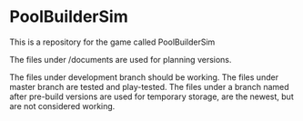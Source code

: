 # PoolBuilderSim
This is a repository for the game called PoolBuilderSim

The files under /documents are used for planning versions.

The files under development branch should be working.
The files under master branch are tested and play-tested.
The files under a branch named after pre-build versions are used for temporary storage, are the newest, but are not considered working.
